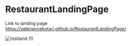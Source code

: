 # RestaurantLandingPage
Link to landing page https://valeriancebotari.github.io/RestaurantLandingPage/

![restland (1)](https://user-images.githubusercontent.com/102660740/160843832-c918136c-bfda-41c0-94eb-f35694e092ba.jpg)

